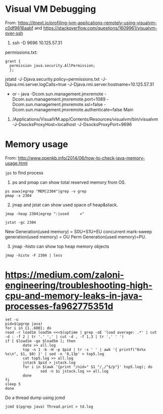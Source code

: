 # Visual VM Debugging

From: https://itnext.io/profiling-jvm-applications-remotely-using-visualvm-c0df9816aabf and https://stackoverflow.com/questions/1609961/visualvm-over-ssh
1. ssh -D 9696 10.125.57.31

  permissions.txt:
  ```
  grant {
    permission java.security.AllPermission;
    };
  ```
  jstatd -J-Djava.security.policy=permissions.txt -J-Djava.rmi.server.logCalls=true -J-Djava.rmi.server.hostname=10.125.57.31
  - or -
  java -Dcom.sun.management.jmxremote -Dcom.sun.management.jmxremote.port=1089 -Dcom.sun.management.jmxremote.ssl=false -Dcom.sun.management.jmxremote.authenticate=false Main

1. /Applications/VisualVM.app/Contents/Resources/visualvm/bin/visualvm -J-DsocksProxyHost=localhost -J-DsocksProxyPort=9696

# Memory usage

From: http://www.openkb.info/2014/06/how-to-check-java-memory-usage.html

`jps` to find process

1. ps and pmap can show total reserved memory from OS.
```
ps auwx|egrep "MEM|2304"|grep -v grep
pmap -x 2304
```

2. jmap and jstat can show used space of heap&stack.
```
jmap -heap 2304|egrep ":|used     ="
```

```
jstat -gc 2304
```
New Generation(used memory) = S0U+S1U+EU
concurrent mark-sweep generation(used memory) = OU
Perm Generation(used memory)=PU.

3. jmap -histo can show top heap memory objects
```
jmap -histo -F 2304 | less
```

# https://medium.com/zaloni-engineering/troubleshooting-high-cpu-and-memory-leaks-in-java-processes-fa962775351d
```
set -u
pid=$(pgrep java)
for i in {1..600}; do
read -r load1m load5m <<<$(uptime | grep -oE 'load average: .*' | cut -d : -f 2 | tr '.' ',' | cut -d , -f 1,3 | tr ',' ' ')
if [ $load1m -ge $load5m ]; then
        date >> all.log
        top -n 1 -b -H -p $pid | tr -s ' ' | awk '{ printf("0x%x %s\n", $1, $0) }' | sed -n '8,13p' > top5.log
        cat top5.log >> all.log
        jstack $pid > jstack.log
        for i in $(awk '{print "/nid=" $1 "/,/^$/p"}' top5.log); do
                sed -n $i jstack.log >> all.log
        done
fi
sleep 5
done
```

Do a thread dump using jcmd
```
jcmd $(pgrep java) Thread.print > td.log
```
